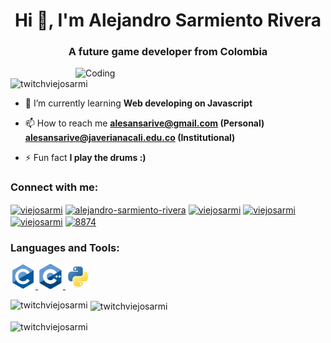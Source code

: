 <h1 align="center">Hi 👋, I'm Alejandro Sarmiento Rivera</h1>
<h3 align="center">A future game developer from Colombia</h3>
<img align="right" alt="Coding" width="400" src="https://i.pinimg.com/originals/5c/8f/08/5c8f08b5fe55e12baae6fc54e46c343a.gif">

<p align="left"> <img src="https://komarev.com/ghpvc/?username=twitchviejosarmi&label=Profile%20views&color=0e75b6&style=flat" alt="twitchviejosarmi" /> </p>

- 🌱 I’m currently learning **Web developing on Javascript**

- 📫 How to reach me **alesansarive@gmail.com (Personal) alesansarive@javerianacali.edu.co (Institutional)**

- ⚡ Fun fact **I play the drums :)**

<h3 align="left">Connect with me:</h3>
<p align="left">
<a href="https://twitter.com/viejosarmi" target="blank"><img align="center" src="https://raw.githubusercontent.com/rahuldkjain/github-profile-readme-generator/master/src/images/icons/Social/twitter.svg" alt="viejosarmi" height="30" width="40" /></a>
<a href="https://linkedin.com/in/alejandro-sarmiento-rivera" target="blank"><img align="center" src="https://raw.githubusercontent.com/rahuldkjain/github-profile-readme-generator/master/src/images/icons/Social/linked-in-alt.svg" alt="alejandro-sarmiento-rivera" height="30" width="40" /></a>
<a href="https://fb.com/viejosarmi" target="blank"><img align="center" src="https://raw.githubusercontent.com/rahuldkjain/github-profile-readme-generator/master/src/images/icons/Social/facebook.svg" alt="viejosarmi" height="30" width="40" /></a>
<a href="https://instagram.com/viejosarmi" target="blank"><img align="center" src="https://raw.githubusercontent.com/rahuldkjain/github-profile-readme-generator/master/src/images/icons/Social/instagram.svg" alt="viejosarmi" height="30" width="40" /></a>
<a href="https://www.youtube.com/c/viejosarmi" target="blank"><img align="center" src="https://raw.githubusercontent.com/rahuldkjain/github-profile-readme-generator/master/src/images/icons/Social/youtube.svg" alt="viejosarmi" height="30" width="40" /></a>
<a href="https://discord.gg/8874" target="blank"><img align="center" src="https://raw.githubusercontent.com/rahuldkjain/github-profile-readme-generator/master/src/images/icons/Social/discord.svg" alt="8874" height="30" width="40" /></a>
</p>

<h3 align="left">Languages and Tools:</h3>
<p align="left"> <a href="https://www.cprogramming.com/" target="_blank" rel="noreferrer"> <img src="https://raw.githubusercontent.com/devicons/devicon/master/icons/c/c-original.svg" alt="c" width="40" height="40"/> </a> <a href="https://www.w3schools.com/cpp/" target="_blank" rel="noreferrer"> <img src="https://raw.githubusercontent.com/devicons/devicon/master/icons/cplusplus/cplusplus-original.svg" alt="cplusplus" width="40" height="40"/> </a> <a href="https://www.python.org" target="_blank" rel="noreferrer"> <img src="https://raw.githubusercontent.com/devicons/devicon/master/icons/python/python-original.svg" alt="python" width="40" height="40"/> </a> </p>

<p><img align="left" src="https://github-readme-stats.vercel.app/api/top-langs?username=twitchviejosarmi&show_icons=true&locale=en&layout=compact" alt="twitchviejosarmi" /></p>

<p>&nbsp;<img align="center" src="https://github-readme-stats.vercel.app/api?username=twitchviejosarmi&show_icons=true&locale=en" alt="twitchviejosarmi" /></p>

<p><img align="center" src="https://github-readme-streak-stats.herokuapp.com/?user=twitchviejosarmi&" alt="twitchviejosarmi" /></p>

